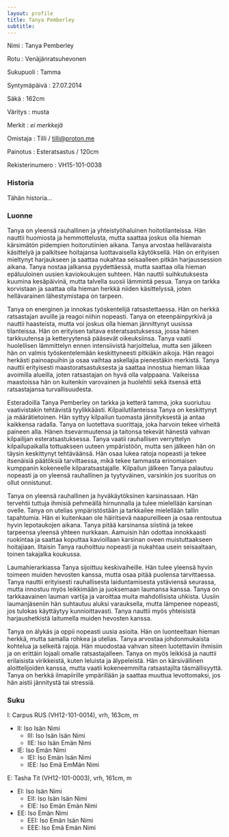 ```yaml
---
layout: profile
title: Tanya Pemberley
subtitle: 
---
```


Nimi
: Tanya Pemberley

Rotu
: Venäjänratsuhevonen

Sukupuoli
: Tamma

Syntymäpäivä
: 27.07.2014

Säkä
: 162cm

Väritys
: musta

Merkit
: *ei merkkejä*

Omistaja
: Tilli / tilli@proton.me

Painotus
: Esteratsastus / 120cm

Rekisterinumero
: VH15-101-0038

### Historia

Tähän historia...

### Luonne

Tanya on yleensä rauhallinen ja yhteistyöhaluinen hoitotilanteissa. Hän nauttii huomiosta ja hemmottelusta, mutta saattaa joskus olla hieman kärsimätön pidempien hoitorutiinien aikana. Tanya arvostaa hellävaraista käsittelyä ja palkitsee hoitajansa luottavaisella käytöksellä. Hän on erityisen mieltynyt harjaukseen ja saattaa nukahtaa seisaalleen pitkän harjaussession aikana. Tanya nostaa jalkansa pyydettäessä, mutta saattaa olla hieman epäluuloinen uusien kaviokoukujen suhteen. Hän nauttii suihkutuksesta kuumina kesäpäivinä, mutta talvella suosii lämmintä pesua. Tanya on tarkka korvistaan ja saattaa olla hieman herkkä niiden käsittelyssä, joten hellävarainen lähestymistapa on tarpeen.

Tanya on energinen ja innokas työskentelijä ratsastettaessa. Hän on herkkä ratsastajan avuille ja reagoi niihin nopeasti. Tanya on eteenpäinpyrkivä ja nauttii haasteista, mutta voi joskus olla hieman jännittynyt uusissa tilanteissa. Hän on erityisen taitava esteratsastuksessa, jossa hänen tarkkuutensa ja ketteryytensä pääsevät oikeuksiinsa. Tanya vaatii huolellisen lämmittelyn ennen intensiivistä harjoittelua, mutta sen jälkeen hän on valmis työskentelemään keskittyneesti pitkiäkin aikoja. Hän reagoi herkästi painoapuihin ja osaa vaihtaa askellajia pienestäkin merkistä. Tanya nauttii erityisesti maastoratsastuksesta ja saattaa innostua hieman liikaa avoimilla alueilla, joten ratsastajan on hyvä olla valppaana. Vaikeissa maastoissa hän on kuitenkin varovainen ja huolehtii sekä itsensä että ratsastajansa turvallisuudesta.

Esteradoilla Tanya Pemberley on tarkka ja ketterä tamma, joka suoriutuu vaativistakin tehtävistä tyylikkäästi. Kilpailutilanteissa Tanya on keskittynyt ja määrätietoinen. Hän syttyy kilpailun tuomasta jännityksestä ja antaa kaikkensa radalla. Tanya on luotettava suorittaja, joka harvoin tekee virheitä paineen alla. Hänen itsevarmuutensa ja taitonsa tekevät hänestä vahvan kilpailijan esteratsastuksessa. Tanya vaatii rauhallisen verryttelyn kilpailupaikalla tottuakseen uuteen ympäristöön, mutta sen jälkeen hän on täysin keskittynyt tehtäväänsä. Hän osaa lukea ratoja nopeasti ja tekee itsenäisiä päätöksiä tarvittaessa, mikä tekee tammasta erinomaisen kumppanin kokeneelle kilparatsastajalle. Kilpailun jälkeen Tanya palautuu nopeasti ja on yleensä rauhallinen ja tyytyväinen, varsinkin jos suoritus on ollut onnistunut.

Tanya on yleensä rauhallinen ja hyväkäytöksinen karsinassaan. Hän tervehtii tuttuja ihmisiä pehmeällä hirnunnalla ja tulee mielellään karsinan ovelle. Tanya on utelias ympäristöstään ja tarkkailee mielellään tallin tapahtumia. Hän ei kuitenkaan ole häiritsevä naapureilleen ja osaa rentoutua hyvin lepotaukojen aikana. Tanya pitää karsinansa siistinä ja tekee tarpeensa yleensä yhteen nurkkaan. Aamuisin hän odottaa innokkaasti ruokintaa ja saattaa koputtaa kavioillaan karsinan oveen muistuttaakseen hoitajiaan. Iltaisin Tanya rauhoittuu nopeasti ja nukahtaa usein seisaaltaan, toinen takajalka koukussa.

Laumahierarkiassa Tanya sijoittuu keskivaiheille. Hän tulee yleensä hyvin toimeen muiden hevosten kanssa, mutta osaa pitää puolensa tarvittaessa. Tanya nauttii erityisesti rauhallisesta laiduntamisesta ystäviensä seurassa, mutta innostuu myös leikkimään ja juoksemaan laumansa kanssa. Tanya on tarkkaavainen lauman vartija ja varoittaa muita mahdollisista uhkista. Uusiin laumanjäseniin hän suhtautuu aluksi varauksella, mutta lämpenee nopeasti, jos tulokas käyttäytyy kunnioittavasti. Tanya nauttii myös yhteisistä harjaushetkistä laitumella muiden hevosten kanssa.

Tanya on älykäs ja oppii nopeasti uusia asioita. Hän on luonteeltaan hieman herkkä, mutta samalla rohkea ja utelias. Tanya arvostaa johdonmukaista kohtelua ja selkeitä rajoja. Hän muodostaa vahvan siteen luotettaviin ihmisiin ja on erittäin lojaali omalle ratsastajalleen. Tanya on myös leikkisä ja nauttii erilaisista virikkeistä, kuten leluista ja älypeleistä. Hän on kärsivällinen aloittelijoiden kanssa, mutta vaatii kokeneemmilta ratsastajilta täsmällisyyttä. Tanya on herkkä ilmapiirille ympärillään ja saattaa muuttua levottomaksi, jos hän aistii jännitystä tai stressiä.

### Suku

I: Carpus RUS (VH12-101-0014), vrh, 163cm, m
  - II: Iso Isän Nimi
     - III: Iso Isän Isän Nimi
     - IIE: Iso Isän Emän Nimi
  - IE: Iso Emän Nimi
    - IEI: Iso Emän Isän Nimi
    - IEE: Iso Emä EmMän Nimi
   
E: Tasha Tit (VH12-101-0003), vrh, 161cm, m
  - EI: Iso Isän Nimi
    - EII: Iso Isän Isän Nimi
    - EIE: Iso Emän Emän Nimi 
  - EE: Iso Emän Nimi
    - EEI: Iso Emän Isän Nimi
    - EEE: Iso Emä Emän Nimi 
